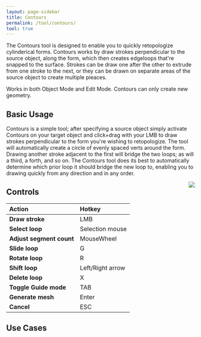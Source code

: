 ```yaml
---
layout: page-sidebar
title: Contours
permalink: /tool/contours/
tool: true
---
```


The Contours tool is designed to enable you to quickly retopologize cylinderical forms. Contours works by draw strokes perpendicular to the source object, along the form, which then creates edgeloops that're snapped to the surface. Strokes can be draw one after the other to extrude from one stroke to the next, or they can be drawn on separate areas of the source object to create multiple pieaces.

Works in both Object Mode and Edit Mode. Contours can only create new geometry.

## Basic Usage
Contours is a simple tool; after specifying a source object simply activate Contours on your target object and click+drag with your LMB to draw strokes perpendicular to the form you're wishing to retopologize. The tool will automatically create a circle of evenly spaced verts around the form. Drawing another stroke adjacent to the first will bridge the two loops; as will a third, a forth, and so on. The Contours tool does its best to automatically determine which prior loop it should bridge the new loop to, enabling you to drawing quickly from any direction and in any order.

<img align='right' src='{{ site.baseurl }}/assets/img/rf_contours_strokes_01.gif'>

## Controls

| Action | Hotkey |
| :------ | :------ |
| **Draw stroke** | LMB |
| **Select loop** | Selection mouse |
| **Adjust segment count** | MouseWheel |
| **Slide loop** | G |
| **Rotate loop** | R |
| **Shift loop** | Left/Right arrow |
| **Delete loop** | X |
| **Toggle Guide mode** | TAB |
| **Generate mesh** | Enter |
| **Cancel** | ESC |



## Use Cases
